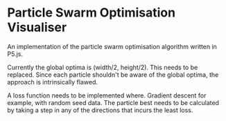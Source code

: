 # Particle Swarm Optimisation Visualiser

An implementation of the particle swarm optimisation algorithm written in P5.js.

Currently the global optima is (width/2, height/2). This needs to be replaced. Since each particle shouldn't be aware of the global optima, the approach is intrinsically flawed.

A loss function needs to be implemented where. Gradient descent for example, with random seed data. The particle best needs to be calculated by taking a step in any of the directions that incurs the least loss.
